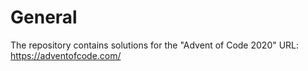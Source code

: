 # General

The repository contains solutions for the "Advent of Code 2020"
URL: <https://adventofcode.com/>
